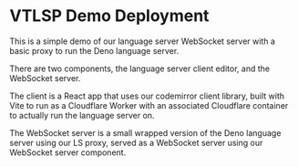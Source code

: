 # VTLSP Demo Deployment

This is a simple demo of our language server WebSocket server with a basic proxy to run the Deno language server.

There are two components, the language server client editor, and the WebSocket server.

The client is a React app that uses our codemirror client library, built with Vite to run as a Cloudflare Worker with an associated Cloudflare container to actually run the language server on.

The WebSocket server is a small wrapped version of the Deno language server using our LS proxy, served as a WebSocket server using our WebSocket server component.

